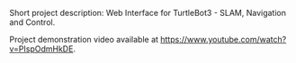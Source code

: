 Short project description: Web Interface for TurtleBot3 - SLAM, Navigation and Control.

Project demonstration video available at https://www.youtube.com/watch?v=PIspOdmHkDE. 